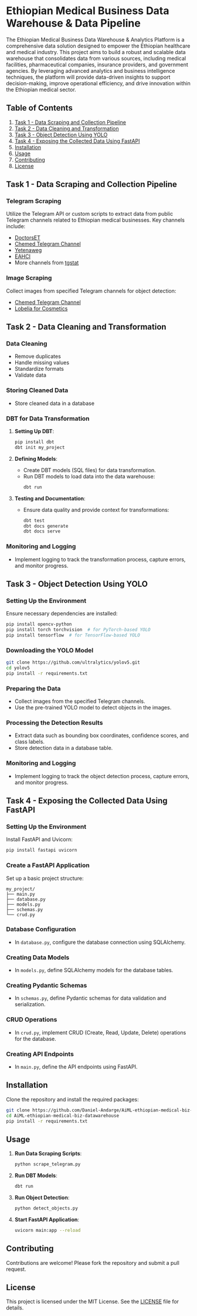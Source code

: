 # Ethiopian Medical Business Data Warehouse & Data Pipeline

The Ethiopian Medical Business Data Warehouse & Analytics Platform is a comprehensive data solution designed to empower the Ethiopian healthcare and medical industry. This project aims to build a robust and scalable data warehouse that consolidates data from various sources, including medical facilities, pharmaceutical companies, insurance providers, and government agencies. By leveraging advanced analytics and business intelligence techniques, the platform will provide data-driven insights to support decision-making, improve operational efficiency, and drive innovation within the Ethiopian medical sector.

## Table of Contents

1. [Task 1 - Data Scraping and Collection Pipeline](#task-1---data-scraping-and-collection-pipeline)
2. [Task 2 - Data Cleaning and Transformation](#task-2---data-cleaning-and-transformation)
3. [Task 3 - Object Detection Using YOLO](#task-3---object-detection-using-yolo)
4. [Task 4 - Exposing the Collected Data Using FastAPI](#task-4---exposing-the-collected-data-using-fastapi)
5. [Installation](#installation)
6. [Usage](#usage)
7. [Contributing](#contributing)
8. [License](#license)

## Task 1 - Data Scraping and Collection Pipeline

### Telegram Scraping

Utilize the Telegram API or custom scripts to extract data from public Telegram channels related to Ethiopian medical businesses. Key channels include:

- [DoctorsET](https://t.me/DoctorsET)
- [Chemed Telegram Channel](https://t.me/lobelia4cosmetics)
- [Yetenaweg](https://t.me/yetenaweg)
- [EAHCI](https://t.me/EAHCI)
- More channels from [tgstat](https://et.tgstat.com/medicine)

### Image Scraping

Collect images from specified Telegram channels for object detection:

- [Chemed Telegram Channel](https://t.me/lobelia4cosmetics)
- [Lobelia for Cosmetics](https://t.me/lobelia4cosmetics)

## Task 2 - Data Cleaning and Transformation

### Data Cleaning

- Remove duplicates
- Handle missing values
- Standardize formats
- Validate data

### Storing Cleaned Data

- Store cleaned data in a database

### DBT for Data Transformation

1. **Setting Up DBT**:

   ```sh
   pip install dbt
   dbt init my_project
   ```

2. **Defining Models**:

   - Create DBT models (SQL files) for data transformation.
   - Run DBT models to load data into the data warehouse:
     ```sh
     dbt run
     ```

3. **Testing and Documentation**:
   - Ensure data quality and provide context for transformations:
     ```sh
     dbt test
     dbt docs generate
     dbt docs serve
     ```

### Monitoring and Logging

- Implement logging to track the transformation process, capture errors, and monitor progress.

## Task 3 - Object Detection Using YOLO

### Setting Up the Environment

Ensure necessary dependencies are installed:

```sh
pip install opencv-python
pip install torch torchvision  # for PyTorch-based YOLO
pip install tensorflow  # for TensorFlow-based YOLO
```

### Downloading the YOLO Model

```sh
git clone https://github.com/ultralytics/yolov5.git
cd yolov5
pip install -r requirements.txt
```

### Preparing the Data

- Collect images from the specified Telegram channels.
- Use the pre-trained YOLO model to detect objects in the images.

### Processing the Detection Results

- Extract data such as bounding box coordinates, confidence scores, and class labels.
- Store detection data in a database table.

### Monitoring and Logging

- Implement logging to track the object detection process, capture errors, and monitor progress.

## Task 4 - Exposing the Collected Data Using FastAPI

### Setting Up the Environment

Install FastAPI and Uvicorn:

```sh
pip install fastapi uvicorn
```

### Create a FastAPI Application

Set up a basic project structure:

```
my_project/
├── main.py
├── database.py
├── models.py
├── schemas.py
└── crud.py
```

### Database Configuration

- In `database.py`, configure the database connection using SQLAlchemy.

### Creating Data Models

- In `models.py`, define SQLAlchemy models for the database tables.

### Creating Pydantic Schemas

- In `schemas.py`, define Pydantic schemas for data validation and serialization.

### CRUD Operations

- In `crud.py`, implement CRUD (Create, Read, Update, Delete) operations for the database.

### Creating API Endpoints

- In `main.py`, define the API endpoints using FastAPI.

## Installation

Clone the repository and install the required packages:

```sh
git clone https://github.com/Daniel-Andarge/AiML-ethiopian-medical-biz-datawarehouse.git
cd AiML-ethiopian-medical-biz-datawarehouse
pip install -r requirements.txt
```

## Usage

1. **Run Data Scraping Scripts**:

   ```sh
   python scrape_telegram.py
   ```

2. **Run DBT Models**:

   ```sh
   dbt run
   ```

3. **Run Object Detection**:

   ```sh
   python detect_objects.py
   ```

4. **Start FastAPI Application**:
   ```sh
   uvicorn main:app --reload
   ```

## Contributing

Contributions are welcome! Please fork the repository and submit a pull request.

## License

This project is licensed under the MIT License. See the [LICENSE](LICENSE) file for details.
